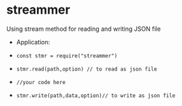 # streammer
Using stream method for reading and writing JSON file 



- Application:

- `const stmr = require("streammer")                    `
- `stmr.read(path,option) // to read as json file       `
- `//your code here                                     `
- `stmr.write(path,data,option)// to write as json file `
